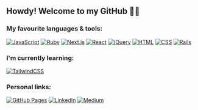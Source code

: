 ## Howdy! Welcome to my GitHub 👋🤠

### My favourite languages & tools:
[![JavaScript](https://img.shields.io/badge/JavaScript-F7DF1E?logo=javascript&logoColor=000)](#) [![Ruby](https://img.shields.io/badge/Ruby-%23CC342D.svg?&logo=ruby&logoColor=white)](#) [![Next.js](https://img.shields.io/badge/Next.js-black?logo=next.js&logoColor=white)](#) [![React](https://img.shields.io/badge/React-%2320232a.svg?logo=react&logoColor=%2361DAFB)](#) [![jQuery](https://img.shields.io/badge/jQuery-0769AD?logo=jquery&logoColor=fff)](#) [![HTML](https://img.shields.io/badge/HTML-%23E34F26.svg?logo=html5&logoColor=white)](#) [![CSS](https://img.shields.io/badge/CSS-1572B6?logo=css3&logoColor=fff)](#) [![Rails](https://img.shields.io/badge/Rails-%23CC0000.svg?logo=ruby-on-rails&logoColor=white)](#)

### I'm currently learning:
[![TailwindCSS](https://img.shields.io/badge/Tailwind%20CSS-%2338B2AC.svg?logo=tailwind-css&logoColor=white)](#)

### Personal links:
[![GitHub Pages](https://img.shields.io/badge/GitHub%20Pages-121013?logo=github&logoColor=white)](https://kylemcparland.github.io/) [![LinkedIn](https://img.shields.io/badge/LinkedIn-0A66C2?logo=linkedin&logoColor=fff)](https://www.linkedin.com/in/kyle-mcparland/) [![Medium](https://img.shields.io/badge/Medium-%23000000.svg?logo=medium&logoColor=white)](https://medium.com/@kylemcparland)

<!--
### Currently listening to:
[![spotify-github-profile](https://spotify-github-profile.kittinanx.com/api/view?uid=kylemcparland&cover_image=true&theme=natemoo-re&show_offline=false&background_color=121212&interchange=false&bar_color=53b14f&bar_color_cover=false)](https://spotify-github-profile.kittinanx.com/api/view?uid=kylemcparland&redirect=true)
-->

<!--
**kylemcparland/kylemcparland** is a ✨ _special_ ✨ repository because its `README.md` (this file) appears on your GitHub profile.

Here are some ideas to get you started:

- 🔭 I’m currently working on ...
- 🌱 I’m currently learning ...
- 👯 I’m looking to collaborate on ...
- 🤔 I’m looking for help with ...
- 💬 Ask me about ...
- 📫 How to reach me: ...
- 😄 Pronouns: ...
- ⚡ Fun fact: ...
-->
